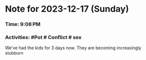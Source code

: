 # Note for 2023-12-17 (Sunday)
### Time: 9:08 PM
### Activities: #Pot  # Conflict  # sex

We’ve had the kids for 3 days now. They are becoming increasingly stubborn
